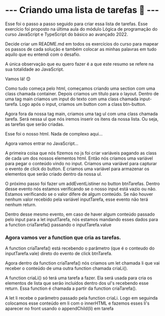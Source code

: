 
<h1>--- Criando uma lista de tarefas  📄 ---</h1>

Esse foi o passo a passo seguido para criar essa lista de tarefas. Esse exercício foi proposto na última aula do módulo Lógica de programação do curso JavaScript e TypeScript do básico ao avançado 2022.

Decide criar um README.md em todos os exercícios do curso para mapear os passos de cada solução e também colocar as minhas palavras em tudo aquilo que eu entendi com o desafio.

A única observação que eu quero fazer é a que este resumo se refere na sua totalidade ao JavaScript.

Vamos lá! 😊

Como tudo começa pelo html, começamos criando uma section com uma class chamada container. Depois criamos um título para o layout. Dentro de uma tag main criamos um input do texto com uma class chamada input-tarefa. Logo após o input, criamos um button com a class btn-button.

Agora fora da nossa tag main, criamos uma tag ul com uma class chamada tarefa. Será nessa ul que nós iremos inserir os itens da nossa lista. Ou seja, as tarefas que serão criadas.

Esse foi o nosso html. Nada de complexo aqui...

Agora vamos entrar no JavaScript...

A primeira coisa que nós fizemos no js foi criar variáveis pagando as class de cada um dos nossos elementos html. Então nós criamos uma variável para pegar o conteúdo vindo no input. Criamos uma variável para capturar o evento de click do button. E criamos uma variável para armazenar os elementos que serão criado dentro da nossa ul.

O próximo passo foi fazer um addEventListiner no button btnTarefas. Dentro desse evento nós estamos verificando se o nosso input está vazio ou não. Estamos verificando se o valor difere de algum conteúdo. Se não houver nenhum valor recebido pela variável inputTarefa, esse evento não terá nenhum return.

Dentro desse mesmo evento, em caso de haver algum conteúdo passado pelo input para a let inputTarefa, nós estamos mandando esses dados para a function criaTarefa() passando o inputTarefa.value

<h3>Agora vamos ver a function que cria as tarefas.</h3>

A function criaTarefa() está recebendo o parâmetro (que é o conteudo do inputTarefa.vale) direto do evento de click btnTarefa.

Agora dentro da function criaTarefa() nós criamos um let chamada li que vai receber o conteúdo de uma outra function chamada criaLi(). 

A function criaLi() só terá uma tarefa a fazer. Ela será usada para cria os elementos de lista que serão incluídos dentro dos ul's recebendo esse return. Essa function é chamada a partir da function criaTarefa(). 

A let li recebe o parâmetro passado pela function criaLi. Logo em seguinda colocamos esse conteúdo em li com o innerHTML e fazemos esses li's aparecer no front usando o appendChild(li) em tarefa



